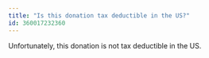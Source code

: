 ```yaml
---
title: "Is this donation tax deductible in the US?"
id: 360017232360
---
```


Unfortunately, this donation is not tax deductible in the US.
